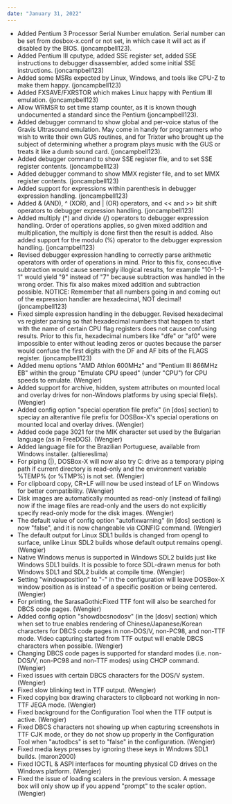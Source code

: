 ```yaml
---
date: "January 31, 2022"
---
```


*   Added Pentium 3 Processor Serial Number emulation.
    Serial number can be set from dosbox-x.conf or not
    set, in which case it will act as if disabled by the
    BIOS. (joncampbell123).
*   Added Pentium III cputype, added SSE register set,
    added SSE instructions to debugger disassembler,
    added some initial SSE instructions. (joncampbell123)
*   Added some MSRs expected by Linux, Windows, and
    tools like CPU-Z to make them happy. (joncampbell123)
*   Added FXSAVE/FXRSTOR which makes Linux happy with
    Pentium III emulation. (joncampbell123)
*   Allow WRMSR to set time stamp counter, as it is known
    though undocumented a standard since the Pentium
    (joncampbell123).
*   Added debugger command to show global and per-voice
    status of the Gravis Ultrasound emulation. May come
    in handy for programmers who wish to write their own
    GUS routines, and for Trixter who brought up the
    subject of determining whether a program plays music
    with the GUS or treats it like a dumb sound card.
    (joncampbell123).
*   Added debugger command to show SSE register file, and
    to set SSE register contents. (joncampbell123)
*   Added debugger command to show MMX register file, and
    to set MMX register contents. (joncampbell123)
*   Added support for expressions within parenthesis in
    debugger expression handling. (joncampbell123)
*   Added & (AND), ^ (XOR), and | (OR) operators, and
    << and >> bit shift operators to debugger expression
    handling. (joncampbell123)
*   Added multiply (*) and divide (/) operators to debugger
    expression handling. Order of operations applies, so
    given mixed addition and multiplication, the multiply
    is done first then the result is added. Also added
    support for the modulo (%) operator to the debugger
    expression handling. (joncampbell123)
*   Revised debugger expression handling to correctly
    parse arithmetic operators with order of operations
    in mind. Prior to this fix, consecutive subtraction
    would cause seemingly illogical results, for example
    "10-1-1-1" would yield "9" instead of "7" because
    subtraction was handled in the wrong order. This fix
    also makes mixed addition and subtraction possible.
    NOTICE: Remember that all numbers going in and
    coming out of the expression handler are hexadecimal,
    NOT decimal! (joncampbell123)
*   Fixed simple expression handling in the debugger.
    Revised hexadecimal vs register parsing so that
    hexadecimal numbers that happen to start with
    the name of certain CPU flag registers does not
    cause confusing results. Prior to this fix,
    hexadecimal numbers like "dfe" or "af0" were
    impossible to enter without leading zeros or
    quotes because the parser would confuse the
    first digits with the DF and AF bits of the FLAGS
    register. (joncampbell123)
*   Added menu options "AMD Athlon 600MHz" and "Pentium
    III 866MHz EB" within the group "Emulate CPU speed"
    (under "CPU") for CPU speeds to emulate. (Wengier)
*   Added support for archive, hidden, system attributes
    on mounted local and overlay drives for non-Windows
    platforms by using special file(s). (Wengier)
*   Added config option "special operation file prefix"
    (in [dos] section) to speciay an alterantive file
    prefix for DOSBox-X's special operations on mounted
    local and overlay drives. (Wengier)
*   Added code page 3021 for the MIK character set used
    by the Bulgarian language (as in FreeDOS). (Wengier)
*   Added language file for the Brazilian Portuguese,
    available from Windows installer. (altiereslima)
*   For piping (|), DOSBox-X will now also try C: drive
    as a temporary piping path if current directory is
    read-only and the environment variable %TEMP% (or
    %TMP%) is not set. (Wengier)
*   For clipboard copy, CR+LF will now be used instead
    of LF on Windows for better compatibility. (Wengier)
*   Disk images are automatically mounted as read-only
    (instead of failing) now if the image files are
    read-only and the users do not explicitly specify
    read-only mode for the disk images. (Wengier)
*   The default value of config option "autofixwarning"
    (in [dos] section) is now "false", and it is now
    changeable via CONFIG command. (Wengier)
*   The default output for Linux SDL1 builds is changed
    from opengl to surface, unlike Linux SDL2 builds
    whose default output remains opengl. (Wengier)
*   Native Windows menus is supported in Windows SDL2
    builds just like Windows SDL1 builds. It is possible
    to force SDL-drawn menus for both Windows SDL1 and
    SDL2 builds at compile time. (Wengier)
*   Setting "windowposition" to "-" in the configuration
    will leave DOSBox-X window position as is instead of
    a specific position or being centered. (Wengier)
*   For printing, the SarasaGothicFixed TTF font will
    also be searched for DBCS code pages. (Wengier)
*   Added config option "showdbcsnodosv" (in the [dosv]
    section) which when set to true enables rendering of
    Chinese/Japanese/Korean characters for DBCS code
    pages in non-DOS/V, non-PC98, and non-TTF mode.
    Video capturing started from TTF output will enable
    DBCS characters when possible. (Wengier)
*   Changing DBCS code pages is supported for standard
    modes (i.e. non-DOS/V, non-PC98 and non-TTF modes)
    using CHCP command. (Wengier)
*   Fixed issues with certain DBCS characters for the
    DOS/V system. (Wengier)
*   Fixed slow blinking text in TTF output. (Wengier)
*   Fixed copying box drawing characters to clipboard
    not working in non-TTF JEGA mode. (Wengier)
*   Fixed background for the Configuration Tool when
    the TTF output is active. (Wengier)
*   Fixed DBCS characters not showing up when capturing
    screenshots in TTF CJK mode, or they do not show up
    properly in the Configuration Tool when "autodbcs"
    is set to "false" in the configuration. (Wengier)
*   Fixed media keys presses by ignoring these keys in
    Windows SDL1 builds. (maron2000)
*   Fixed IOCTL & ASPI interfaces for mounting physical
    CD drives on the Windows platform. (Wengier)
*   Fixed the issue of loading scalers in the previous
    version. A message box will only show up if you
    append "prompt" to the scaler option. (Wengier)